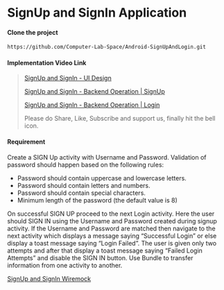 # SignUp and SignIn Application

#### Clone the project

```sh
https://github.com/Computer-Lab-Space/Android-SignUpAndLogin.git
```

#### Implementation Video Link
> [SignUp and SignIn - UI Design](https://youtu.be/TUcWzaAIGGs)
>
> [SignUp and SignIn - Backend Operation | SignUp](https://youtu.be/K-utbXG7LSk)
>
> [SignUp and SignIn - Backend Operation | Login](https://youtu.be/7vu97hx4C6g)
>
> Please do Share, Like, Subscribe and support us, finally hit the bell icon.

#### Requirement
Create a SIGN Up activity with Username and Password. Validation of password should happen
based on the following rules:
- Password should contain uppercase and lowercase letters.
- Password should contain letters and numbers.
- Password should contain special characters.
- Minimum length of the password (the default value is 8)

On successful SIGN UP proceed to the next Login activity. Here the user should SIGN IN using
the Username and Password created during signup activity. If the Username and Password are
matched then navigate to the next activity which displays a message saying “Successful Login”
or else display a toast message saying “Login Failed”. The user is given only two attempts and
after that display a toast message saying “Failed Login Attempts” and disable the SIGN IN button.
Use Bundle to transfer information from one activity to another.

[SignUp and SignIn Wiremock](https://github.com/Computer-Lab-Space/Android-SignUpAndLogin/blob/develop/app/src/main/res/drawable/SignUp_SignIn_requirement.png)
